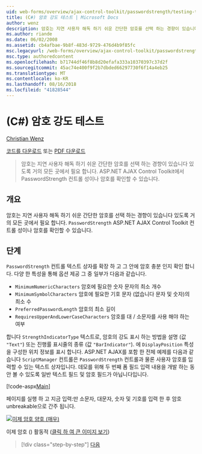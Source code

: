 ```yaml
---
uid: web-forms/overview/ajax-control-toolkit/passwordstrength/testing-the-strength-of-a-password-cs
title: (C#) 암호 강도 테스트 | Microsoft Docs
author: wenz
description: 암호는 지연 사용자 해독 하기 쉬운 간단한 암호를 선택 하는 경향이 있습니다 있도록 거의 모든 곳에서 필요 합니다. ASP에서 PasswordStrength 컨트롤입니다. N....
ms.author: riande
ms.date: 06/02/2008
ms.assetid: cb4afbae-9b8f-483d-9729-476d4b9f85fc
msc.legacyurl: /web-forms/overview/ajax-control-toolkit/passwordstrength/testing-the-strength-of-a-password-cs
msc.type: authoredcontent
ms.openlocfilehash: b71744df46f8b8d20efafa333a10370397c37d2f
ms.sourcegitcommit: 45ac74e400f9f2b7dbded66297730f6f14a4eb25
ms.translationtype: MT
ms.contentlocale: ko-KR
ms.lasthandoff: 08/16/2018
ms.locfileid: "41828544"
---
```

<a name="testing-the-strength-of-a-password-c"></a>(C#) 암호 강도 테스트
====================
[Christian Wenz](https://github.com/wenz)

[코드를 다운로드](http://download.microsoft.com/download/9/3/f/93f8daea-bebd-4821-833b-95205389c7d0/PasswordStrength0.cs.zip) 또는 [PDF 다운로드](http://download.microsoft.com/download/2/d/c/2dc10e34-6983-41d4-9c08-f78f5387d32b/passwordstrength0CS.pdf)

> 암호는 지연 사용자 해독 하기 쉬운 간단한 암호를 선택 하는 경향이 있습니다 있도록 거의 모든 곳에서 필요 합니다. ASP.NET AJAX Control Toolkit에서 PasswordStrength 컨트롤 성이나 암호를 확인할 수 있습니다.


## <a name="overview"></a>개요

암호는 지연 사용자 해독 하기 쉬운 간단한 암호를 선택 하는 경향이 있습니다 있도록 거의 모든 곳에서 필요 합니다. `PasswordStrength` ASP.NET AJAX Control Toolkit 컨트롤 성이나 암호를 확인할 수 있습니다.

## <a name="steps"></a>단계

`PasswordStrength` 컨트롤 텍스트 상자를 확장 하 고 그 안에 암호 충분 인지 확인 합니다. 다양 한 특성을 통해 옵션 제공 그 중 일부가 다음과 같습니다.

- `MinimumNumericCharacters` 암호에 필요한 숫자 문자의 최소 개수
- `MinimumSymbolCharacters` 암호에 필요한 기호 문자 (없습니다 문자 및 숫자)의 최소 수
- `PreferredPasswordLength` 암호의 최소 길이
- `RequiresUpperAndLowerCaseCharacters` 암호를 대 / 소문자를 사용 해야 하는 여부

합니다 `StrengthIndicatorType` 텍스트로, 암호의 강도 표시 하는 방법을 설명 (값 `"Text"`) 또는 진행률 표시줄의 종류 (값 `"BarIndicator"`). 에 `DisplayPosition` 특성을 구성한 위치 정보를 표시 합니다. ASP.NET AJAX를 포함 한 전체 예제를 다음과 같습니다 `ScriptManager` 컨트롤은 `PasswordStrength` 컨트롤과 물론 사용자 암호를 입력할 수 있는 텍스트 상자입니다. 데모를 위해 두 번째 폼 필드 입력 내용을 개발 하는 동안 볼 수 있도록 일반 텍스트 필드 및 암호 필드가 아닙니다입니다.

[!code-aspx[Main](testing-the-strength-of-a-password-cs/samples/sample1.aspx)]

페이지를 실행 하 고 지금 입력:만 소문자, 대문자, 숫자 및 기호를 입력 한 후 암호 unbreakable으로 간주 됩니다.


[![이제 암호 양호 (매우)](testing-the-strength-of-a-password-cs/_static/image2.png)](testing-the-strength-of-a-password-cs/_static/image1.png)

이제 암호 () 활동적 ([클릭 하 여 큰 이미지 보기](testing-the-strength-of-a-password-cs/_static/image3.png))

> [!div class="step-by-step"]
> [다음](testing-the-strength-of-a-password-vb.md)
